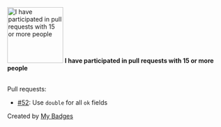 <img src="https://my-badges.github.io/my-badges/pr-collaboration-15.png" alt="I have participated in pull requests with 15 or more people" title="I have participated in pull requests with 15 or more people" width="128">
<strong>I have participated in pull requests with 15 or more people</strong>
<br><br>

Pull requests:

- <a href="https://github.com/FerretDB/documentdb/pull/52">#52</a>: Use `double` for all `ok` fields


Created by <a href="https://github.com/my-badges/my-badges">My Badges</a>